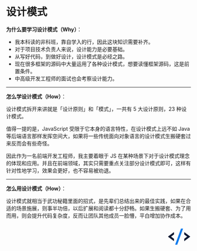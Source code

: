 # 设计模式

**为什么要学习设计模式（Why）**：

* 我本科读的非科班，靠自学入的行，因此这块知识需要补齐。
* 对于项目技术负责人来说，设计能力是必要基础。
* 从写好代码，到做好设计，设计模式是必经之路。
* 现在很多框架的源码中大量运用了各种设计模式，想要读懂框架源码，这是前置条件。
* 中高级开发工程师的面试也会考察设计能力。

<hr>

**怎么学设计模式（How）**：

设计模式拆开来讲就是「设计原则」和「模式」，一共有 5 大设计原则，23 种设计模式。

值得一提的是，JavaScript 受限于它本身的语言特性，在设计模式上远不如 Java 等后端语言那样发挥空间大，如果将一些传统面向对象语言的设计模式生搬硬套过来反而会有些奇怪。

因此作为一名前端开发工程师，我主要着眼于 JS 在某种场景下对于设计模式理念的体现和应用。并且在前端领域，其实只需要重点关注部分设计模式即可，这样有针对性地学习，效果会更好，也不容易被劝退。

<hr>

**怎么用设计模式（How）**：

设计模式就相当于武功秘籍里面的招式，是先辈们总结出来的最佳实践，如果在合适的场景施展，则事半功倍，以后扩展和阅读都十分舒畅。如果生搬硬套、为了用而用，则会提升代码复杂度，反而让团队其他成员一脸懵，平白增加协作成本。

<div style="text-align: right">
  <svg t="1607526012170" class="icon" viewBox="0 0 1024 1024" version="1.1" xmlns="http://www.w3.org/2000/svg" p-id="10484" width="64" height="64"><path d="M737.6 356.608a8.96 8.96 0 0 1 12.096-1.472l235.712 175.36a18.688 18.688 0 0 1 2.88 2.688v0.064a15.808 15.808 0 0 1-2.88 23.04l-235.712 175.36c0 2.56-1.28 4.928-3.328 6.464a8.96 8.96 0 0 1-12.096-1.472 7.936 7.936 0 0 1 1.536-11.456v-83.2c0-2.56 1.28-4.928 3.328-6.464l123.776-92.16-123.776-92.096a7.808 7.808 0 0 1-3.328-6.4V361.6c0-1.792 0.64-3.584 1.792-4.992z m-458.112-3.2c4.736-0.064 8.64 3.584 8.64 8.128v83.2c0 2.56-1.28 4.864-3.328 6.4L161.024 543.36l123.776 92.16c2.112 1.472 3.328 3.84 3.328 6.272v83.328c0 1.792-0.64 3.584-1.792 4.992a8.96 8.96 0 0 1-12.096 1.472L38.528 556.16a15.872 15.872 0 0 1 0-25.792l235.712-175.296a8.704 8.704 0 0 1 5.248-1.728z" fill="#101A33" p-id="10485"></path><path d="M672.576 192H599.936a8.704 8.704 0 0 0-8.192 5.44v0.064L342.72 885.184a8.128 8.128 0 0 0 5.312 10.368c0.96 0.32 1.92 0.448 2.88 0.448h72.96a8.704 8.704 0 0 0 8.192-5.44v-0.064l0.768-2.176 248.064-685.44a8.192 8.192 0 0 0-5.504-10.432A9.28 9.28 0 0 0 672.64 192z" fill="#107CEE" p-id="10486"></path></svg>
</div>
